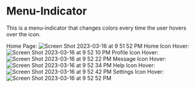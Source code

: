 # Menu-Indicator
This is a menu-indicator that changes colors every time the user hovers over the icon.

Home Page: 
![Screen Shot 2023-03-16 at 9 51 52 PM](https://user-images.githubusercontent.com/52170550/225816989-2fe90dd6-1d62-40f9-a0fa-c7b0aa732081.png)
Home Icon Hover:
![Screen Shot 2023-03-16 at 9 52 10 PM](https://user-images.githubusercontent.com/52170550/225817001-fca87f09-3fab-452a-8cb8-7d86e4999d36.png)
Profile Icon Hover:
![Screen Shot 2023-03-16 at 9 52 22 PM](https://user-images.githubusercontent.com/52170550/225817007-df11f237-2056-42ea-a71b-1d88d0e2ffb0.png)
Message Icon Hover:
![Screen Shot 2023-03-16 at 9 52 34 PM](https://user-images.githubusercontent.com/52170550/225817012-0f8f14c8-0ff1-4cce-a820-648e37455486.png)
Help Icon Hover: 
![Screen Shot 2023-03-16 at 9 52 42 PM](https://user-images.githubusercontent.com/52170550/225817016-0416c355-dd5b-40c2-a754-e49a37d2f276.png)
Settings Icon Hover:
![Screen Shot 2023-03-16 at 9 52 52 PM](https://user-images.githubusercontent.com/52170550/225817022-3d4620b7-ccd7-48c8-8594-594897675237.png)
